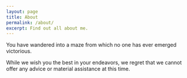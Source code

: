 ```yaml
---
layout: page
title: About
permalink: /about/
excerpt: Find out all about me.
---
```


You have wandered into a maze from which no one has ever emerged victorious. 

While we wish you the best in your endeavors, we regret that we cannot offer any advice or material assistance at this time. 
